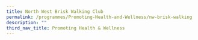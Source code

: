 ```yaml
---
title: North West Brisk Walking Club
permalink: /programmes/Promoting-Health-and-Wellness/nw-brisk-walking
description: ""
third_nav_title: Promoting Health & Wellness
---
```

